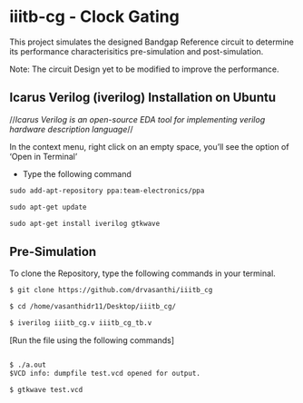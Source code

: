 # iiitb-cg - Clock Gating
This project simulates the designed Bandgap Reference circuit to determine its performance characterisitics pre-simulation and post-simulation.

Note: The circuit Design yet to be modified to improve the performance.

## Icarus Verilog (iverilog) Installation on Ubuntu
  //_Icarus Verilog is an open-source EDA tool for implementing verilog hardware description language_//
  
 In the context menu, right click on an empty space, you’ll see the option of ‘Open in Terminal’
 
  * Type the following command
 ```html
sudo add-apt-repository ppa:team-electronics/ppa

sudo apt-get update

sudo apt-get install iverilog gtkwave
 ```
## Pre-Simulation
To clone the Repository, type the following commands in your terminal.
```html
$ git clone https://github.com/drvasanthi/iiitb_cg

$ cd /home/vasanthidr11/Desktop/iiitb_cg/

$ iverilog iiitb_cg.v iiitb_cg_tb.v
```
[Run the file using the following commands]
```html

$ ./a.out
$VCD info: dumpfile test.vcd opened for output.

$ gtkwave test.vcd

